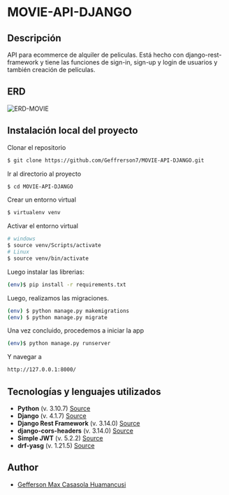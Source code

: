 # MOVIE-API-DJANGO

## Descripción
API para ecommerce de alquiler de peliculas. Está hecho con django-rest-framework y tiene las funciones de sign-in, sign-up y login de usuarios y también creación de películas.

## ERD

![ERD-MOVIE](https://user-images.githubusercontent.com/61089189/230192360-7b052f0e-16ce-4a8c-a1d6-dc54f0cf8302.png)

## Instalación local del proyecto

Clonar el repositorio

```bash
$ git clone https://github.com/Geffrerson7/MOVIE-API-DJANGO.git
```

Ir al directorio al proyecto

```bash
$ cd MOVIE-API-DJANGO
```

Crear un entorno virtual

```sh
$ virtualenv venv
```
Activar el entorno virtual
```sh
# windows
$ source venv/Scripts/activate
# Linux
$ source venv/bin/activate
```

Luego instalar las librerias:

```sh
(env)$ pip install -r requirements.txt
```

Luego, realizamos las migraciones.
```sh
(env) $ python manage.py makemigrations
(env) $ python manage.py migrate
```

Una vez concluido, procedemos a iniciar la app
```sh
(env)$ python manage.py runserver
```
Y navegar a
```sh
http://127.0.0.1:8000/
```

## Tecnologías y lenguajes utilizados

* **Python** (v. 3.10.7) [Source](https://www.python.org/)
* **Django** (v. 4.1.7)  [Source](https://www.djangoproject.com/)
* **Django Rest Framework** (v. 3.14.0) [Source](https://www.django-rest-framework.org/)
* **django-cors-headers** (v. 3.14.0) [Source](https://pypi.org/project/django-cors-headers/)
* **Simple JWT** (v. 5.2.2) [Source](https://django-rest-framework-simplejwt.readthedocs.io/en/latest/)
* **drf-yasg** (v. 1.21.5) [Source](https://drf-yasg.readthedocs.io/en/stable/)

## Author
- [Gefferson Max Casasola Huamancusi](https://www.github.com/Geffrerson7)

